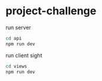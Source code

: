 # project-challenge

run server
```sh
cd api
npm run dev
```

run client sight
```sh
cd views
npm run dev
```

